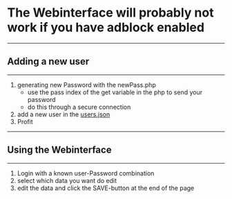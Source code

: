 # The Webinterface will probably not work if you have adblock enabled
***
## Adding a new user
---
1. generating new Password with the newPass.php
   * use the pass index of the get variable in the php to send your password
   * do this through a secure connection
2. add a new user in the [users.json](users.json) 
3. Profit 
---
## Using the Webinterface
---
1. Login with a known user-Password combination
2. select which data you want do edit
3. edit the data and click the SAVE-button at the end of the page
